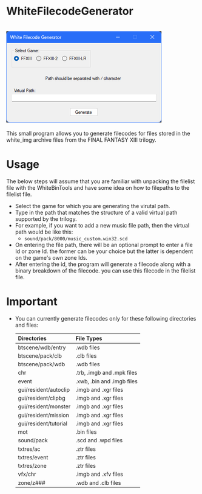 # WhiteFilecodeGenerator
<br>![Image Text](app-img_repo.png)
<br><br>
This small program allows you to generate filecodes for files stored in the white_img archive files from the FINAL FANTASY XIII trilogy.

# Usage
The below steps will assume that you are familiar with unpacking the filelist file with the WhiteBinTools and have some idea on how to filepaths to the filelist file.

- Select the game for which you are generating the virutal path.
- Type in the path that matches the structure of a valid virtual path supported by the trilogy.
- For example, if you want to add a new music file path, then the virtual path would be like this:
  - ``sound/pack/8000/music_custom.win32.scd``
- On entering the file path, there will be an optional prompt to enter a file Id or zone Id. the former can be your choice but the latter is dependent on the game's own zone Ids.
- After entering the id, the program will generate a filecode along with a binary breakdown of the filecode. you can use this filecode in the filelist file.

# Important
- You can currently generate filecodes only for these following directories and files:

  | Directories | File Types | 
  | --- | --- |
  | btscene/wdb/entry | .wdb files |
  | btscene/pack/clb | .clb files |  
  | btscene/pack/wdb | .wdb files |  
  | chr | .trb, .imgb and .mpk files |
  | event | .xwb, .bin and .imgb files |
  | gui/resident/autoclip | .imgb and .xgr files |
  | gui/resident/clipbg | .imgb and .xgr files |
  | gui/resident/monster | .imgb and .xgr files |
  | gui/resident/mission | .imgb and .xgr files |
  | gui/resident/tutorial | .imgb and .xgr files |
  | mot | .bin files |
  | sound/pack | .scd and .wpd files |
  | txtres/ac | .ztr files |
  | txtres/event | .ztr files |
  | txtres/zone | .ztr files |
  | vfx/chr | .imgb and .xfv files |
  | zone/z### | .wdb and .clb files |

